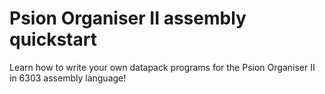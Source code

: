 # Psion Organiser II assembly quickstart
Learn how to write your own datapack programs for the Psion Organiser II in 6303 assembly language!
